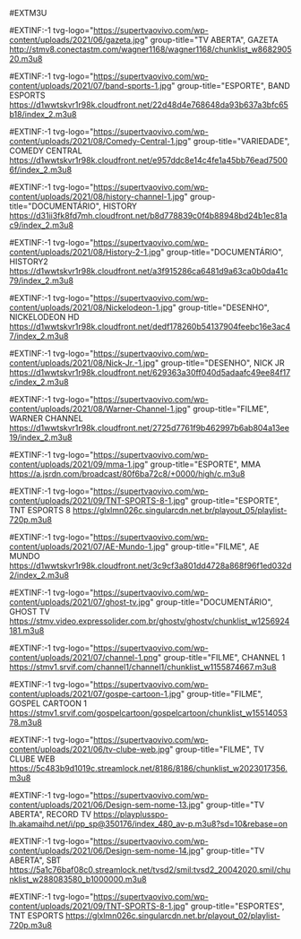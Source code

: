 
#EXTM3U

#EXTINF:-1 tvg-logo="https://supertvaovivo.com/wp-content/uploads/2021/06/gazeta.jpg" group-title="TV ABERTA", GAZETA
http://stmv8.conectastm.com/wagner1168/wagner1168/chunklist_w868290520.m3u8

#EXTINF:-1 tvg-logo="https://supertvaovivo.com/wp-content/uploads/2021/07/band-sports-1.jpg" group-title="ESPORTE", BAND ESPORTS
https://d1wwtskvr1r98k.cloudfront.net/22d48d4e768648da93b637a3bfc65b18/index_2.m3u8

#EXTINF:-1 tvg-logo="https://supertvaovivo.com/wp-content/uploads/2021/08/Comedy-Central-1.jpg" group-title="VARIEDADE", COMEDY CENTRAL
https://d1wwtskvr1r98k.cloudfront.net/e957ddc8e14c4fe1a45bb76ead75006f/index_2.m3u8

#EXTINF:-1 tvg-logo="https://supertvaovivo.com/wp-content/uploads/2021/08/history-channel-1.jpg" group-title="DOCUMENTÁRIO", HISTORY
https://d31ii3fk8fd7mh.cloudfront.net/b8d778839c0f4b88948bd24b1ec81ac9/index_2.m3u8

#EXTINF:-1 tvg-logo="https://supertvaovivo.com/wp-content/uploads/2021/08/History-2-1.jpg" group-title="DOCUMENTÁRIO", HISTORY2
https://d1wwtskvr1r98k.cloudfront.net/a3f915286ca6481d9a63ca0b0da41c79/index_2.m3u8

#EXTINF:-1 tvg-logo="https://supertvaovivo.com/wp-content/uploads/2021/08/Nickelodeon-1.jpg" group-title="DESENHO", NICKELODEON HD
https://d1wwtskvr1r98k.cloudfront.net/dedf178260b54137904feebc16e3ac47/index_2.m3u8

#EXTINF:-1 tvg-logo="https://supertvaovivo.com/wp-content/uploads/2021/08/Nick-Jr.-1.jpg" group-title="DESENHO", NICK JR
https://d1wwtskvr1r98k.cloudfront.net/629363a30ff040d5adaafc49ee84f17c/index_2.m3u8

#EXTINF:-1 tvg-logo="https://supertvaovivo.com/wp-content/uploads/2021/08/Warner-Channel-1.jpg" group-title="FILME", WARNER CHANNEL
https://d1wwtskvr1r98k.cloudfront.net/2725d7761f9b462997b6ab804a13ee19/index_2.m3u8

#EXTINF:-1 tvg-logo="https://supertvaovivo.com/wp-content/uploads/2021/09/mma-1.jpg" group-title="ESPORTE", MMA
https://a.jsrdn.com/broadcast/80f6ba72c8/+0000/high/c.m3u8

#EXTINF:-1 tvg-logo="https://supertvaovivo.com/wp-content/uploads/2021/09/TNT-SPORTS-8-1.jpg" group-title="ESPORTE", TNT ESPORTS 8
https://glxlmn026c.singularcdn.net.br/playout_05/playlist-720p.m3u8

#EXTINF:-1 tvg-logo="https://supertvaovivo.com/wp-content/uploads/2021/07/AE-Mundo-1.jpg" group-title="FILME", AE MUNDO
https://d1wwtskvr1r98k.cloudfront.net/3c9cf3a801dd4728a868f96f1ed032d2/index_2.m3u8

#EXTINF:-1 tvg-logo="https://supertvaovivo.com/wp-content/uploads/2021/07/ghost-tv.jpg" group-title="DOCUMENTÁRIO", GHOST TV
https://stmv.video.expressolider.com.br/ghostv/ghostv/chunklist_w1256924181.m3u8

#EXTINF:-1 tvg-logo="https://supertvaovivo.com/wp-content/uploads/2021/07/channel-1.png" group-title="FILME", CHANNEL 1
https://stmv1.srvif.com/channel1/channel1/chunklist_w1155874667.m3u8

#EXTINF:-1 tvg-logo="https://supertvaovivo.com/wp-content/uploads/2021/07/gospe-cartoon-1.jpg" group-title="FILME", GOSPEL CARTOON 1
https://stmv1.srvif.com/gospelcartoon/gospelcartoon/chunklist_w1551405378.m3u8

#EXTINF:-1 tvg-logo="https://supertvaovivo.com/wp-content/uploads/2021/06/tv-clube-web.jpg" group-title="FILME", TV CLUBE WEB
https://5c483b9d1019c.streamlock.net/8186/8186/chunklist_w2023017356.m3u8

#EXTINF:-1 tvg-logo="https://supertvaovivo.com/wp-content/uploads/2021/06/Design-sem-nome-13.jpg" group-title="TV ABERTA", RECORD TV
https://playplusspo-lh.akamaihd.net/i/pp_sp@350176/index_480_av-p.m3u8?sd=10&rebase=on

#EXTINF:-1 tvg-logo="https://supertvaovivo.com/wp-content/uploads/2021/06/Design-sem-nome-14.jpg" group-title="TV ABERTA", SBT
https://5a1c76baf08c0.streamlock.net/tvsd2/smil:tvsd2_20042020.smil/chunklist_w288083580_b1000000.m3u8

#EXTINF:-1 tvg-logo="https://supertvaovivo.com/wp-content/uploads/2021/09/TNT-SPORTS-8-1.jpg"
group-title="ESPORTES", TNT ESPORTS
https://glxlmn026c.singularcdn.net.br/playout_02/playlist-720p.m3u8
